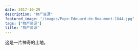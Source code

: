 ```yaml
---
date: 2017-10-29
description: "物产资源"
featured_image: "/images/Pope-Edouard-de-Beaumont-1844.jpg"
tags: ["物产资源"]
title: "物产资源"
---
```


这是一片神奇的土地。